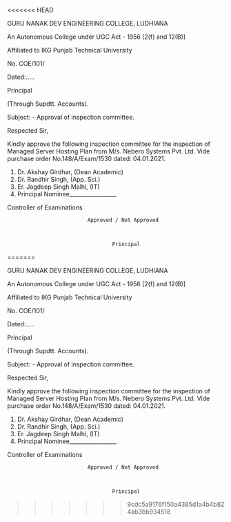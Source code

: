<<<<<<< HEAD
﻿

 GURU NANAK DEV ENGINEERING COLLEGE, LUDHIANA

An Autonomous College under UGC Act - 1956 [2(f) and 12(B)]

Affiliated to IKG Punjab Technical University

No. COE/101/

Dated:…..


Principal

(Through Supdtt. Accounts).

Subject: - Approval of inspection committee.

Respected Sir,

Kindly approve the following inspection committee for the inspection of Managed Server Hosting Plan from M/s. Nebero Systems Pvt. Ltd. Vide purchase order No.148/A/Exam/1530 dated: 04.01.2021.



1.	Dr. Akshay Girdhar, (Dean Academic)
2.	Dr. Randhir Singh, (App. Sci.)
3.	Er. Jagdeep Singh Malhi, (IT)
4.	Principal Nominee_________________




Controller of Examinations


                              Approved / Not Approved



                                      Principal
=======
﻿

 GURU NANAK DEV ENGINEERING COLLEGE, LUDHIANA

An Autonomous College under UGC Act - 1956 [2(f) and 12(B)]

Affiliated to IKG Punjab Technical University

No. COE/101/

Dated:…..


Principal

(Through Supdtt. Accounts).

Subject: - Approval of inspection committee.

Respected Sir,

Kindly approve the following inspection committee for the inspection of Managed Server Hosting Plan from M/s. Nebero Systems Pvt. Ltd. Vide purchase order No.148/A/Exam/1530 dated: 04.01.2021.



1.	Dr. Akshay Girdhar, (Dean Academic)
2.	Dr. Randhir Singh, (App. Sci.)
3.	Er. Jagdeep Singh Malhi, (IT)
4.	Principal Nominee_________________




Controller of Examinations


                              Approved / Not Approved



                                      Principal
>>>>>>> 9cdc5a9176f150a4385d1a4b4b824ab3bb934518
